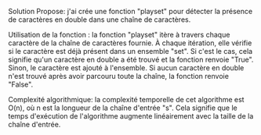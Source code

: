 Solution Propose: j'ai crée  une fonction "playset" pour détecter la présence de caractères en double dans une chaîne de caractères.

Utilisation de la fonction : la fonction "playset" itère à travers chaque caractère de la chaîne de caractères fournie. À chaque itération, elle vérifie si le caractère est déjà présent dans un ensemble "set". Si c'est le cas, cela signifie qu'un caractère en double a été trouvé et la fonction renvoie "True". Sinon, le caractère est ajouté à l'ensemble. Si aucun caractère en double n'est trouvé après avoir parcouru toute la chaîne, la fonction renvoie "False".

Complexité algorithmique: la complexité temporelle de cet algorithme est O(n), où n est la longueur de la chaîne d'entrée "s". Cela signifie que le temps d'exécution de l'algorithme augmente linéairement avec la taille de la chaîne d'entrée.